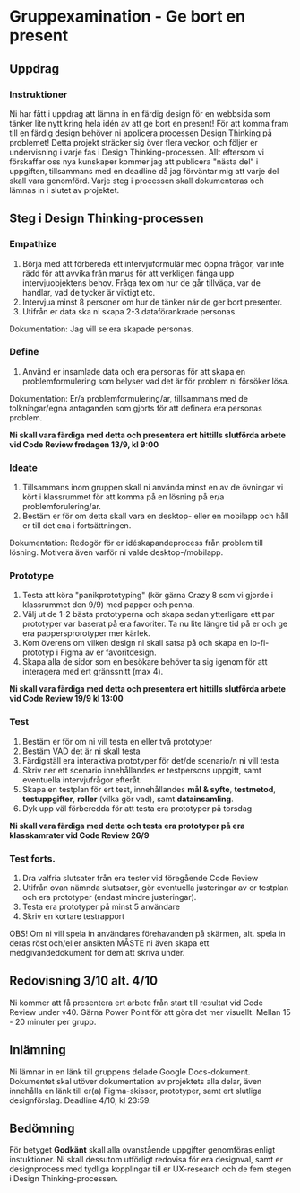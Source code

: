 # Gruppexamination - Ge bort en present

## Uppdrag

### Instruktioner
Ni har fått i uppdrag att lämna in en färdig design för en webbsida som tänker lite nytt kring hela idén av att ge bort en present! 
För att komma fram till en färdig design behöver ni applicera processen Design Thinking på problemet!
Detta projekt sträcker sig över flera veckor, och följer er undervisning i varje fas i Design Thinking-processen. 
Allt eftersom vi förskaffar oss nya kunskaper kommer jag att publicera "nästa del" i uppgiften, tillsammans med en deadline då jag förväntar mig att varje del skall vara genomförd.
Varje steg i processen skall dokumenteras och lämnas in i slutet av projektet.

## Steg i Design Thinking-processen

### Empathize

1. Börja med att förbereda ett intervjuformulär med öppna frågor, var inte rädd för att avvika från manus för att verkligen fånga upp intervjuobjektens behov. Fråga tex om hur de går tillväga, var de handlar, vad de tycker är viktigt etc.
2. Intervjua minst 8 personer om hur de tänker när de ger bort presenter.
3. Utifrån er data ska ni skapa 2-3 dataförankrade personas.

Dokumentation: Jag vill se era skapade personas.

### Define

1. Använd er insamlade data och era personas för att skapa en problemformulering som belyser vad det är för problem ni försöker lösa.

Dokumentation: Er/a problemformulering/ar, tillsammans med de tolkningar/egna antaganden som gjorts för att definera era personas problem. 

**Ni skall vara färdiga med detta och presentera ert hittills slutförda arbete vid Code Review fredagen 13/9, kl 9:00**

### Ideate

1. Tillsammans inom gruppen skall ni använda minst en av de övningar vi kört i klassrummet för att komma på en lösning på er/a problemforulering/ar.
2. Bestäm er för om detta skall vara en desktop- eller en mobilapp och håll er till det ena i fortsättningen.

Dokumentation: Redogör för er idéskapandeprocess från problem till lösning. Motivera även varför ni valde desktop-/mobilapp.

### Prototype

1. Testa att köra "panikprototyping" (kör gärna Crazy 8 som vi gjorde i klassrummet den 9/9) med papper och penna.
2. Välj ut de 1-2 bästa prototyperna och skapa sedan ytterligare ett par prototyper var baserat på era favoriter. Ta nu lite längre tid på er och ge era pappersprorotyper mer kärlek.
3. Kom överens om vilken design ni skall satsa på och skapa en lo-fi-prototyp i Figma av er favoritdesign.
4. Skapa alla de sidor som en besökare behöver ta sig igenom för att interagera med ert gränssnitt (max 4).

**Ni skall vara färdiga med detta och presentera ert hittills slutförda arbete vid Code Review 19/9 kl 13:00**

### Test

1. Bestäm er för om ni vill testa en eller två prototyper
2. Bestäm VAD det är ni skall testa
3. Färdigställ era interaktiva prototyper för det/de scenario/n ni vill testa
4. Skriv ner ett scenario innehållandes er testpersons uppgift, samt eventuella intervjufrågor efteråt.
5. Skapa en testplan för ert test, innehållandes **mål & syfte**, **testmetod**, **testuppgifter**, **roller** (vilka gör vad), samt **datainsamling**.
6. Dyk upp väl förberedda för att testa era prototyper på torsdag 

**Ni skall vara färdiga med detta och testa era prototyper på era klasskamrater vid Code Review 26/9**

### Test forts.

1. Dra valfria slutsater från era tester vid föregående Code Review
2. Utifrån ovan nämnda slutsatser, gör eventuella justeringar av er testplan och era prototyper (endast mindre justeringar).
3. Testa era prototyper på minst 5 användare
4. Skriv en kortare testrapport

OBS! Om ni vill spela in användares förehavanden på skärmen, alt. spela in deras röst och/eller ansikten MÅSTE ni även skapa ett medgivandedokument för dem att skriva under.

## Redovisning 3/10 alt. 4/10

Ni kommer att få presentera ert arbete från start till resultat vid Code Review under v40. Gärna Power Point för att göra det mer visuellt. Mellan 15 - 20 minuter per grupp.

## Inlämning
Ni lämnar in en länk till gruppens delade Google Docs-dokument. Dokumentet skal utöver dokumentation av projektets alla delar, även innehålla en länk till er(a) Figma-skisser, prototyper, samt ert slutliga designförslag. Deadline 4/10, kl 23:59.

## Bedömning

För betyget **Godkänt** skall alla ovanstående uppgifter genomföras enligt instuktioner. Ni skall dessutom utförligt redovisa för era designval, samt er designprocess med tydliga kopplingar till er UX-research och de fem stegen i Design Thinking-processen.
